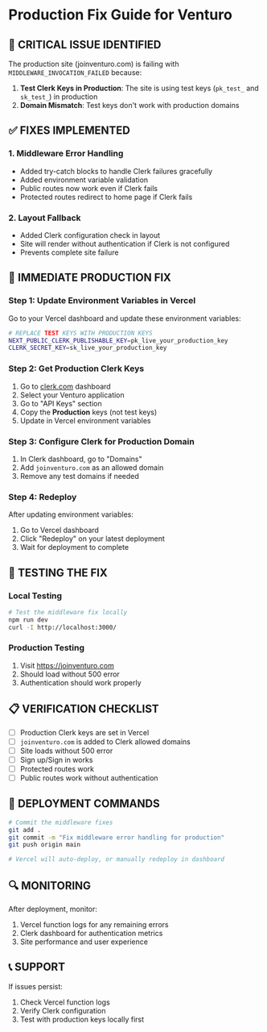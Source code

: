 # Production Fix Guide for Venturo

## 🚨 **CRITICAL ISSUE IDENTIFIED**

The production site (joinventuro.com) is failing with `MIDDLEWARE_INVOCATION_FAILED` because:

1. **Test Clerk Keys in Production**: The site is using test keys (`pk_test_` and `sk_test_`) in production
2. **Domain Mismatch**: Test keys don't work with production domains

## ✅ **FIXES IMPLEMENTED**

### 1. **Middleware Error Handling**
- Added try-catch blocks to handle Clerk failures gracefully
- Added environment variable validation
- Public routes now work even if Clerk fails
- Protected routes redirect to home page if Clerk fails

### 2. **Layout Fallback**
- Added Clerk configuration check in layout
- Site will render without authentication if Clerk is not configured
- Prevents complete site failure

## 🔧 **IMMEDIATE PRODUCTION FIX**

### **Step 1: Update Environment Variables in Vercel**

Go to your Vercel dashboard and update these environment variables:

```bash
# REPLACE TEST KEYS WITH PRODUCTION KEYS
NEXT_PUBLIC_CLERK_PUBLISHABLE_KEY=pk_live_your_production_key
CLERK_SECRET_KEY=sk_live_your_production_key
```

### **Step 2: Get Production Clerk Keys**

1. Go to [clerk.com](https://clerk.com) dashboard
2. Select your Venturo application
3. Go to "API Keys" section
4. Copy the **Production** keys (not test keys)
5. Update in Vercel environment variables

### **Step 3: Configure Clerk for Production Domain**

1. In Clerk dashboard, go to "Domains"
2. Add `joinventuro.com` as an allowed domain
3. Remove any test domains if needed

### **Step 4: Redeploy**

After updating environment variables:
1. Go to Vercel dashboard
2. Click "Redeploy" on your latest deployment
3. Wait for deployment to complete

## 🧪 **TESTING THE FIX**

### **Local Testing**
```bash
# Test the middleware fix locally
npm run dev
curl -I http://localhost:3000/
```

### **Production Testing**
1. Visit https://joinventuro.com
2. Should load without 500 error
3. Authentication should work properly

## 📋 **VERIFICATION CHECKLIST**

- [ ] Production Clerk keys are set in Vercel
- [ ] `joinventuro.com` is added to Clerk allowed domains
- [ ] Site loads without 500 error
- [ ] Sign up/Sign in works
- [ ] Protected routes work
- [ ] Public routes work without authentication

## 🚀 **DEPLOYMENT COMMANDS**

```bash
# Commit the middleware fixes
git add .
git commit -m "Fix middleware error handling for production"
git push origin main

# Vercel will auto-deploy, or manually redeploy in dashboard
```

## 🔍 **MONITORING**

After deployment, monitor:
1. Vercel function logs for any remaining errors
2. Clerk dashboard for authentication metrics
3. Site performance and user experience

## 📞 **SUPPORT**

If issues persist:
1. Check Vercel function logs
2. Verify Clerk configuration
3. Test with production keys locally first
